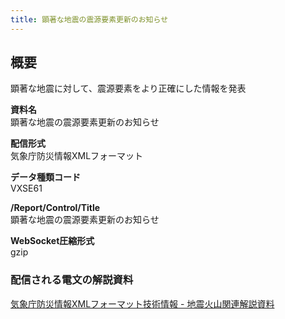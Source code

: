 ```yaml
---
title: 顕著な地震の震源要素更新のお知らせ
---
```


## 概要
顕著な地震に対して、震源要素をより正確にした情報を発表

**資料名** <br/>
 顕著な地震の震源要素更新のお知らせ
 
**配信形式** <br/>
 気象庁防災情報XMLフォーマット

**データ種類コード** <br/>
 VXSE61
 
**/Report/Control/Title** <br/>
 顕著な地震の震源要素更新のお知らせ

**WebSocket圧縮形式** <br/>
 gzip

### 配信される電文の解説資料
 [気象庁防災情報XMLフォーマット技術情報 - 地震火山関連解説資料](https://dmdata.jp/doc/jma/manual/0101-0183.pdf#page=135)
